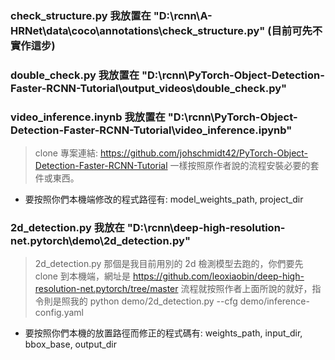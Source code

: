 ### check_structure.py 我放置在 "D:\rcnn\A-HRNet\data\coco\annotations\check_structure.py" (目前可先不實作這步)
### double_check.py 我放置在 "D:\rcnn\PyTorch-Object-Detection-Faster-RCNN-Tutorial\output_videos\double_check.py"
### video_inference.inynb 我放置在 "D:\rcnn\PyTorch-Object-Detection-Faster-RCNN-Tutorial\video_inference.ipynb"
> clone 專案連結: https://github.com/johschmidt42/PyTorch-Object-Detection-Faster-RCNN-Tutorial
> 一樣按照原作者說的流程安裝必要的套件或東西。
* 要按照你們本機端修改的程式路徑有: model_weights_path, project_dir

  
### 2d_detection.py 我放在 "D:\rcnn\deep-high-resolution-net.pytorch\demo\2d_detection.py"
> 2d_detection.py 那個是我目前用別的 2d 檢測模型去跑的，你們要先 clone 到本機端，網址是 https://github.com/leoxiaobin/deep-high-resolution-net.pytorch/tree/master
> 流程就按照作者上面所說的就好，指令則是照我的 python demo/2d_detection.py --cfg demo/inference-config.yaml
* 要按照你們本機的放置路徑而修正的程式碼有: weights_path, input_dir, bbox_base, output_dir
